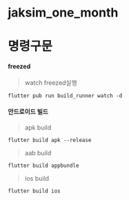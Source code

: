 # jaksim_one_month

# 명령구문

#### freezed

> watch freezed실행

```shell
flutter pub run build_runner watch -d
```

#### 안드로이드 빌드

> apk build

```shell
flutter build apk --release
```

> aab build

```shell
flutter build appbundle
```

> ios build

```shell
flutter build ios
```

